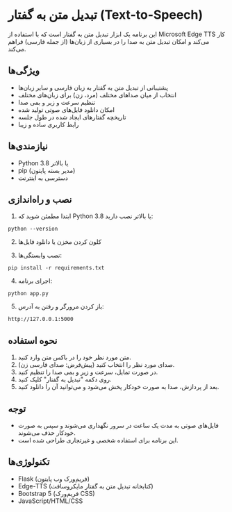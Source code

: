 # تبدیل متن به گفتار (Text-to-Speech)

این برنامه یک ابزار تبدیل متن به گفتار است که با استفاده از Microsoft Edge TTS کار می‌کند و امکان تبدیل متن به صدا را در بسیاری از زبان‌ها (از جمله فارسی) فراهم می‌کند.

## ویژگی‌ها

- پشتیبانی از تبدیل متن به گفتار به زبان فارسی و سایر زبان‌ها
- انتخاب از میان صداهای مختلف (مرد، زن) برای زبان‌های مختلف
- تنظیم سرعت و زیر و بمی صدا
- امکان دانلود فایل‌های صوتی تولید شده
- تاریخچه گفتارهای ایجاد شده در طول جلسه
- رابط کاربری ساده و زیبا

## نیازمندی‌ها

- Python 3.8 یا بالاتر
- pip (مدیر بسته پایتون)
- دسترسی به اینترنت

## نصب و راه‌اندازی

1. ابتدا مطمئن شوید که Python 3.8 یا بالاتر نصب دارید:
```
python --version
```

2. کلون کردن مخزن یا دانلود فایل‌ها

3. نصب وابستگی‌ها:
```
pip install -r requirements.txt
```

4. اجرای برنامه:
```
python app.py
```

5. باز کردن مرورگر و رفتن به آدرس:
```
http://127.0.0.1:5000
```

## نحوه استفاده

1. متن مورد نظر خود را در باکس متن وارد کنید.
2. صدای مورد نظر را انتخاب کنید (پیش‌فرض: صدای فارسی زن).
3. در صورت تمایل، سرعت و زیر و بمی صدا را تنظیم کنید.
4. روی دکمه "تبدیل به گفتار" کلیک کنید.
5. بعد از پردازش، صدا به صورت خودکار پخش می‌شود و می‌توانید آن را دانلود کنید.

## توجه

- فایل‌های صوتی به مدت یک ساعت در سرور نگهداری می‌شوند و سپس به صورت خودکار حذف می‌شوند.
- این برنامه برای استفاده شخصی و غیرتجاری طراحی شده است.

## تکنولوژی‌ها

- Flask (فریم‌ورک وب پایتون)
- Edge-TTS (کتابخانه تبدیل متن به گفتار مایکروسافت)
- Bootstrap 5 (فریم‌ورک CSS)
- JavaScript/HTML/CSS 